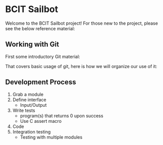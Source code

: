 # BCIT Sailbot 

Welcome to the BCIT Sailbot project! For those new to the project, please see
the below reference material:

## Working with Git

First some introductory Git material:


That covers basic usage of git, here is how we will organize our use of it:


## Development Process

1. Grab a module
2. Define interface
    - Input/Output
3. Write tests
    - program(s) that returns 0 upon success
    - Use C assert macro 
4. Code
5. Integration testing
    - Testing with multiple modules
